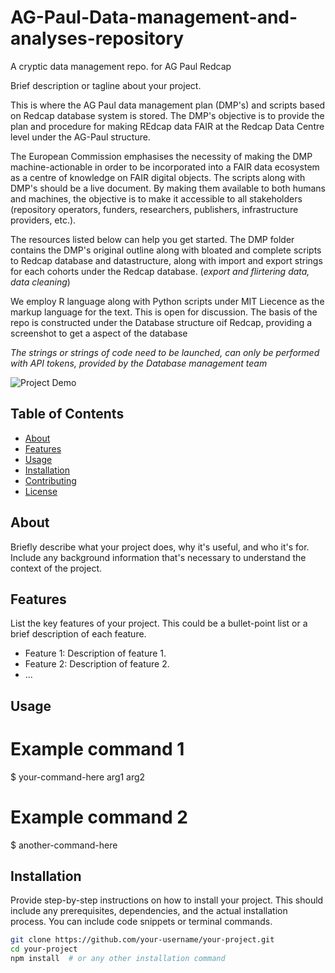 # AG-Paul-Data-management-and-analyses-repository
A cryptic data management repo. for AG Paul Redcap

Brief description or tagline about your project.

This is where the AG Paul data management plan (DMP's) and scripts based on Redcap database system is stored. The DMP's objective is to provide the plan and procedure for making REdcap data FAIR at the Redcap Data Centre level under the AG-Paul structure.

The European Commission emphasises the necessity of making the DMP machine-actionable in order to be incorporated into a FAIR data ecosystem as a centre of knowledge on FAIR digital objects. The scripts along with DMP's should be a live document. By making them available to both humans and machines, the objective is to make it accessible to all stakeholders (repository operators, funders, researchers, publishers, infrastructure providers, etc.).

The resources listed below can help you get started. The DMP folder contains the DMP's original outline along with bloated and complete scripts to Redcap database and datastructure, along with import and export strings for each cohorts under the Redcap database.
(*export and flirtering data, data cleaning*)

We employ R language along with Python scripts under MIT Liecence as the markup language for the text. This is open for discussion.
The basis of the repo is constructed under the Database structure oif Redcap, providing a screenshot to get a aspect of the database


*The strings or strings of code need to be launched, can only be performed with API tokens, provided by the Database management team*

![Project Demo](demo.gif)  <!-- You can embed images, GIFs, or even videos here to showcase your project -->

## Table of Contents

- [About](#about)
- [Features](#features)
- [Usage](#usage)
- [Installation](#installation)
- [Contributing](#contributing)
- [License](#license)

## About

Briefly describe what your project does, why it's useful, and who it's for. Include any background information that's necessary to understand the context of the project.

## Features

List the key features of your project. This could be a bullet-point list or a brief description of each feature.

- Feature 1: Description of feature 1.
- Feature 2: Description of feature 2.
- ...

## Usage

# Example command 1
$ your-command-here arg1 arg2

# Example command 2
$ another-command-here
## Installation

Provide step-by-step instructions on how to install your project. This should include any prerequisites, dependencies, and the actual installation process. You can include code snippets or terminal commands.

```bash
git clone https://github.com/your-username/your-project.git
cd your-project
npm install  # or any other installation command


